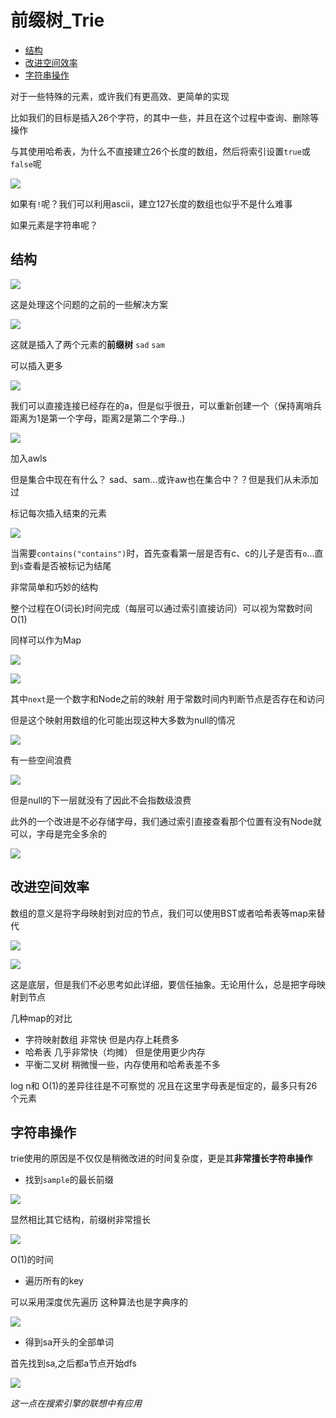 # 前缀树_Trie
 
* [结构](#结构)
* [改进空间效率](#改进空间效率)
* [字符串操作](#字符串操作)

对于一些特殊的元素，或许我们有更高效、更简单的实现

比如我们的目标是插入26个字符，的其中一些，并且在这个过程中查询、删除等操作

与其使用哈希表，为什么不直接建立26个长度的数组，然后将索引设置`true`或`false`呢

![](img/f28a80b7.png)

如果有`!`呢？我们可以利用ascii，建立127长度的数组也似乎不是什么难事

如果元素是字符串呢？

## 结构

![](img/26f3da41.png)

这是处理这个问题的之前的一些解决方案

![](img/b1782cf7.png)

这就是插入了两个元素的**前缀树** `sad` `sam`

可以插入更多

![](img/ed7320f7.png)

我们可以直接连接已经存在的a，但是似乎很丑，可以重新创建一个（保持离哨兵距离为1是第一个字母，距离2是第二个字母..)

![](img/16312f1d.png)

加入awls

但是集合中现在有什么？ sad、sam...或许aw也在集合中？？但是我们从未添加过

标记每次插入结束的元素

![](img/04659d66.png)

当需要`contains("contains")`时，首先查看第一层是否有c、c的儿子是否有`o`...直到`s`查看是否被标记为结尾

非常简单和巧妙的结构

整个过程在O(词长)时间完成（每层可以通过索引直接访问）可以视为常数时间O(1)

同样可以作为Map

![](img/75e3647d.png)

![](img/d79f5c10.png)

其中`next`是一个数字和Node之前的映射 用于常数时间内判断节点是否存在和访问

但是这个映射用数组的化可能出现这种大多数为null的情况

![](img/329fc416.png)

有一些空间浪费

![](img/bbd0ac90.png)

但是null的下一层就没有了因此不会指数级浪费

此外的一个改进是不必存储字母，我们通过索引直接查看那个位置有没有Node就可以，字母是完全多余的

![](img/c1f52986.png)

## 改进空间效率

数组的意义是将字母映射到对应的节点，我们可以使用BST或者哈希表等map来替代

![](img/0e3c21ff.png)

![](img/6c4d8e6e.png)

这是底层，但是我们不必思考如此详细，要信任抽象。无论用什么，总是把字母映射到节点

几种map的对比

* 字符映射数组 非常快 但是内存上耗费多
* 哈希表 几乎非常快（均摊） 但是使用更少内存
* 平衡二叉树 稍微慢一些，内存使用和哈希表差不多

log n和 O(1)的差异往往是不可察觉的 况且在这里字母表是恒定的，最多只有26个元素

## 字符串操作

trie使用的原因是不仅仅是稍微改进的时间复杂度，更是其**非常擅长字符串操作**

* 找到`sample`的最长前缀

![](img/e080bcc2.png)

显然相比其它结构，前缀树非常擅长

![](img/9f54567a.png)

O(1)的时间

* 遍历所有的key

可以采用深度优先遍历 这种算法也是字典序的

![](img/4816b8c8.png)

* 得到sa开头的全部单词

首先找到sa,之后都a节点开始dfs

![](img/75d9672a.png)

*这一点在搜索引擎的联想中有应用*
